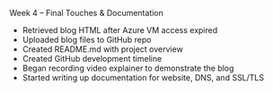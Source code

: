 Week 4 – Final Touches & Documentation

- Retrieved blog HTML after Azure VM access expired
- Uploaded blog files to GitHub repo
- Created README.md with project overview
- Created GitHub development timeline
- Began recording video explainer to demonstrate the blog
- Started writing up documentation for website, DNS, and SSL/TLS
